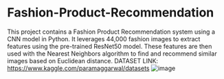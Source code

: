# Fashion-Product-Recommendation
This project contains a Fashion Product Recommendation system using a CNN model in Python. 
It leverages 44,000 fashion images to extract features using the pre-trained ResNet50 model. These features are then used with the Nearest Neighbors algorithm to find and recommend similar images based on Euclidean distance. 
DATASET LINK: https://www.kaggle.com/paramaggarwal/datasets
![image](https://github.com/vaiibs/Fashion-Product-Recommendation/assets/97294116/9d3f6b00-cc48-498c-9eec-3e27b7a0045f)
